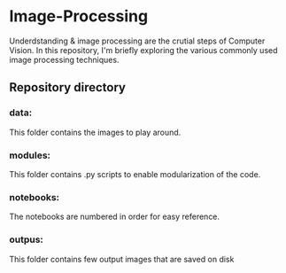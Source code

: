 # Image-Processing
Underdstanding & image processing are the crutial steps of Computer Vision. In this repository, I'm briefly exploring the various commonly used image processing techniques.

## Repository directory
### data: 
This folder contains the images to play around.
### modules:
This folder contains .py scripts to enable modularization of the code. 
### notebooks:
The notebooks are numbered in order for easy reference. 
### outpus:
This folder contains few output images that are saved on disk
